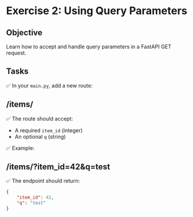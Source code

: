 # Exercise 2: Using Query Parameters

## Objective

Learn how to accept and handle query parameters in a FastAPI GET request.

## Tasks

✅ In your `main.py`, add a new route:

## /items/

✅ The route should accept:
- A required `item_id` (integer)
- An optional `q` (string)

✅ Example:

## /items/?item_id=42&q=test

✅ The endpoint should return:
```json
{
    "item_id": 42,
    "q": "test"
}
